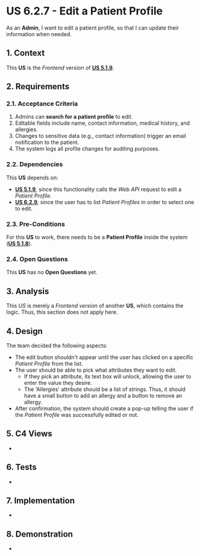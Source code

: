 # US 6.2.7 - Edit a Patient Profile

As an **Admin**, I want to edit a patient profile, so that I can update their information when needed.

## 1. Context

This **US** is the *Frontend* version of [**US 5.1.9**](../../sprint-a/us9/readme.md).

## 2. Requirements

### 2.1. Acceptance Criteria

1. Admins can **search for a patient profile** to edit.
2. Editable fields include name, contact information, medical history, and allergies.
3. Changes to sensitive data (e.g., contact information) trigger an email notification to the patient.
4. The system logs all profile changes for auditing purposes.

### 2.2. Dependencies

This **US** depends on:
* [**US 5.1.9**](../../sprint-a/us9/readme.md), since this functionality calls the *Web API* request to edit a *Patient Profile*.
* [**US 6.2.9**](../6-2-9/readme.md), since the user has to list *Patient Profiles* in order to select one to edit.

### 2.3. Pre-Conditions

For this **US** to work, there needs to be a **Patient Profile** inside the system ([**US 5.1.8**](../../sprint-a/us8/readme.md)).

### 2.4. Open Questions

This **US** has no **Open Questions** yet.

## 3. Analysis

This *US* is merely a *Frontend version* of another **US**, which contains the logic. Thus, this section does not apply here.

## 4. Design

The team decided the following aspects:
* The edit button shouldn't appear until the user has clicked on a specific *Patient Profile* from the list.
* The user should be able to pick what attributes they want to edit.
    * If they pick an attribute, its text box will unlock, allowing the user to enter the value they desire.
    * The 'Allergies' attribute should be a list of strings. Thus, it should have a small button to add an allergy and a button to remove an allergy.
* After confirmation, the system should create a pop-up telling the user if the *Patient Profile* was successfully edited or not.

## 5. C4 Views

-

## 6. Tests

-

## 7. Implementation

-

## 8. Demonstration

-